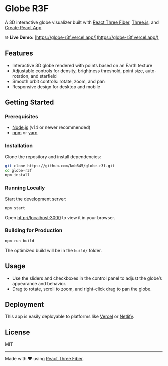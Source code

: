# Globe R3F

A 3D interactive globe visualizer built with [React Three Fiber](https://docs.pmnd.rs/react-three-fiber), [Three.js](https://threejs.org/), and [Create React App](https://github.com/facebook/create-react-app).

🌐 **Live Demo:** [https://globe-r3f.vercel.app/](https://globe-r3f.vercel.app/)

## Features

- Interactive 3D globe rendered with points based on an Earth texture
- Adjustable controls for density, brightness threshold, point size, auto-rotation, and starfield
- Smooth orbit controls: rotate, zoom, and pan
- Responsive design for desktop and mobile

## Getting Started

### Prerequisites

- [Node.js](https://nodejs.org/) (v14 or newer recommended)
- [npm](https://www.npmjs.com/) or [yarn](https://yarnpkg.com/)

### Installation

Clone the repository and install dependencies:

```sh
git clone https://github.com/kmb645/globe-r3f.git
cd globe-r3f
npm install
```

### Running Locally

Start the development server:

```sh
npm start
```

Open [http://localhost:3000](http://localhost:3000) to view it in your browser.

### Building for Production

```sh
npm run build
```

The optimized build will be in the `build/` folder.

## Usage

- Use the sliders and checkboxes in the control panel to adjust the globe’s appearance and behavior.
- Drag to rotate, scroll to zoom, and right-click drag to pan the globe.

## Deployment

This app is easily deployable to platforms like [Vercel](https://vercel.com/) or [Netlify](https://www.netlify.com/).

## License

MIT

---

Made with ❤️ using [React Three Fiber](https://docs.pmnd.rs/react-three-fiber).